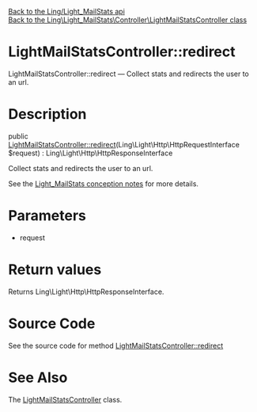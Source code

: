 [Back to the Ling/Light_MailStats api](https://github.com/lingtalfi/Light_MailStats/blob/master/doc/api/Ling/Light_MailStats.md)<br>
[Back to the Ling\Light_MailStats\Controller\LightMailStatsController class](https://github.com/lingtalfi/Light_MailStats/blob/master/doc/api/Ling/Light_MailStats/Controller/LightMailStatsController.md)


LightMailStatsController::redirect
================



LightMailStatsController::redirect — Collect stats and redirects the user to an url.




Description
================


public [LightMailStatsController::redirect](https://github.com/lingtalfi/Light_MailStats/blob/master/doc/api/Ling/Light_MailStats/Controller/LightMailStatsController/redirect.md)(Ling\Light\Http\HttpRequestInterface $request) : Ling\Light\Http\HttpResponseInterface




Collect stats and redirects the user to an url.

See the [Light_MailStats conception notes](https://github.com/lingtalfi/Light_MailStats/blob/master/doc/pages/conception-notes.md) for more details.




Parameters
================


- request

    


Return values
================

Returns Ling\Light\Http\HttpResponseInterface.








Source Code
===========
See the source code for method [LightMailStatsController::redirect](https://github.com/lingtalfi/Light_MailStats/blob/master/Controller/LightMailStatsController.php#L32-L84)


See Also
================

The [LightMailStatsController](https://github.com/lingtalfi/Light_MailStats/blob/master/doc/api/Ling/Light_MailStats/Controller/LightMailStatsController.md) class.



